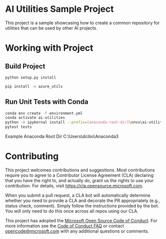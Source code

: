 # AI Utilities Sample Project
This project is a sample showcasing how to create a common repository for utilities that can be used by other AI projects. 

# Working with Project
## Build Project

```bash
python setup.py install
```

```bash
pip install -e azure_utils
```

## Run Unit Tests with Conda
```bash
conda env create -f environment.yml
conda activate ai-utilities
python -m ipykernal install --prefix=[anaconda-root-dir]\envs\ai-utilities --name ai-utilities
pytest tests
```

Example Anaconda Root Dir
C:\Users\dcibo\Anaconda3

# Contributing

This project welcomes contributions and suggestions.  Most contributions require you to agree to a
Contributor License Agreement (CLA) declaring that you have the right to, and actually do, grant us
the rights to use your contribution. For details, visit https://cla.opensource.microsoft.com.

When you submit a pull request, a CLA bot will automatically determine whether you need to provide
a CLA and decorate the PR appropriately (e.g., status check, comment). Simply follow the instructions
provided by the bot. You will only need to do this once across all repos using our CLA.

This project has adopted the [Microsoft Open Source Code of Conduct](https://opensource.microsoft.com/codeofconduct/).
For more information see the [Code of Conduct FAQ](https://opensource.microsoft.com/codeofconduct/faq/) or
contact [opencode@microsoft.com](mailto:opencode@microsoft.com) with any additional questions or comments.
